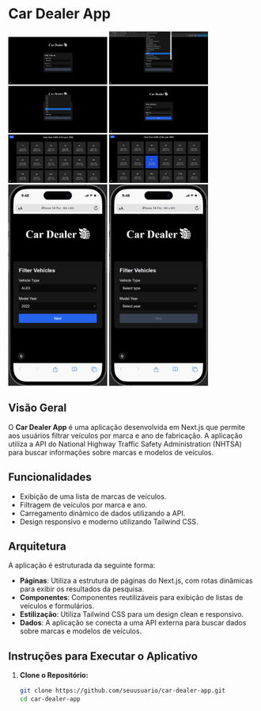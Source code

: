 # Car Dealer App

<img src="./public/1.png" alt="Imagem 1" width="200" />
<img src="./public/2.png" alt="Imagem 2" width="200" />
<img src="./public/3.png" alt="Imagem 3" width="200" />
<img src="./public/4.png" alt="Imagem 4" width="200" />
<img src="./public/5.png" alt="Imagem 5" width="200" />
<img src="./public/6.png" alt="Imagem 6" width="200" />
<img src="./public/mobile1.png" alt="Imagem 7" width="200" />
<img src="./public/mobile2.png" alt="Imagem 8" width="200" />

## Visão Geral

O **Car Dealer App** é uma aplicação desenvolvida em Next.js que permite aos usuários filtrar veículos por marca e ano de fabricação. A aplicação utiliza a API do National Highway Traffic Safety Administration (NHTSA) para buscar informações sobre marcas e modelos de veículos.

## Funcionalidades

- Exibição de uma lista de marcas de veículos.
- Filtragem de veículos por marca e ano.
- Carregamento dinâmico de dados utilizando a API.
- Design responsivo e moderno utilizando Tailwind CSS.

## Arquitetura

A aplicação é estruturada da seguinte forma:

- **Páginas**: Utiliza a estrutura de páginas do Next.js, com rotas dinâmicas para exibir os resultados da pesquisa.
- **Componentes**: Componentes reutilizáveis para exibição de listas de veículos e formulários.
- **Estilização**: Utiliza Tailwind CSS para um design clean e responsivo.
- **Dados**: A aplicação se conecta a uma API externa para buscar dados sobre marcas e modelos de veículos.

## Instruções para Executar o Aplicativo

1. **Clone o Repositório:**

   ```bash
   git clone https://github.com/seuusuario/car-dealer-app.git
   cd car-dealer-app
